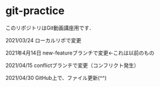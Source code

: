 # git-practice
このリポジトリはGit動画講座用です．

2021/03/24
ローカルリポで変更

2021年4月14日
new-featureブランチで変更←これは以前のもの

2021/04/15
conflictブランチで変更（コンフリクト発生）

2021/04/30
GitHub上で、ファイル更新(^^)
